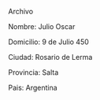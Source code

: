 Archivo

Nombre: Julio Oscar

Domicilio: 9 de Julio 450

Ciudad: Rosario de Lerma

Provincia: Salta

Pais: Argentina
